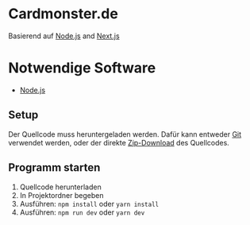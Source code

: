 # Cardmonster.de

Basierend auf [Node.js](https://nodejs.org/en/) and [Next.js](https://nextjs.org/)

# Notwendige Software

* [Node.js](https://nodejs.org/en/)

## Setup

Der Quellcode muss heruntergeladen werden. Dafür kann entweder [Git](https://git-scm.com/downloads) verwendet werden, oder der direkte [Zip-Download](https://github.com/klasspath/cardmonster/archive/refs/heads/main.zip) des Quellcodes.

## Programm starten

1. Quellcode herunterladen
2. In Projektordner begeben
3. Ausführen: `npm install` oder `yarn install`
4. Ausführen: `npm run dev` oder `yarn dev`
